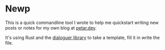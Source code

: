# Newp

This is a quick commandline tool I wrote to help me quickstart writing new posts or notes for my own blog at [petar.dev](https://petar.dev).

It's using Rust and the [dialoguer library](https://crates.io/crates/dialoguer) to take a template, fill it in write the file.
